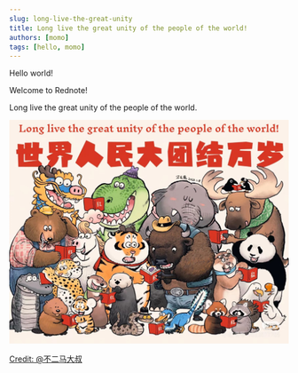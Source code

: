 ```yaml
---
slug: long-live-the-great-unity
title: Long live the great unity of the people of the world!
authors: [momo]
tags: [hello, momo]
---
```


Hello world! 

Welcome to Rednote! 

Long live the great unity of the people of the world.

![long-live-the-great-unity.jpg](./long-live-the-great-unity.jpg)

[Credit: @不二马大叔](https://www.xiaohongshu.com/discovery/item/678b82a50000000016022f4c?source=webshare&xhsshare=pc_web&xsec_token=ABLFmKyXDTuLN6eHDSL1noHKiYYulg5RDJt4KaapFCFzA=&xsec_source=pc_share)

<!-- truncate -->



